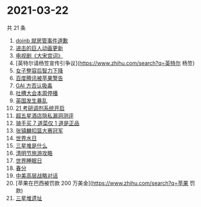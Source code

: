 # 2021-03-22

共 21 条

<!-- BEGIN -->
<!-- 最后更新时间 Mon Mar 22 2021 23:09:22 GMT+0800 (China Standard Time) -->

1. [doinb 就房管事件道歉](https://www.zhihu.com/search?q=doinb)
2. [进击的巨人动画更新](https://www.zhihu.com/search?q=进击的巨人)
3. [电视剧《大宋宫词》](https://www.zhihu.com/search?q=大宋宫词)
4. [英特尔请杨笠宣传引争议](https://www.zhihu.com/search?q=英特尔 杨笠)
5. [女子整容后智力下降](https://www.zhihu.com/search?q=整容)
6. [百度腾讯被苹果警告](https://www.zhihu.com/search?q=苹果)
7. [GAI 方否认吸毒](https://www.zhihu.com/search?q=GAI)
8. [吐槽大会本周停播](https://www.zhihu.com/search?q=吐槽大会停播)
9. [英国发生暴乱](https://www.zhihu.com/search?q=英国暴乱)
10. [21 考研调剂系统开启](https://www.zhihu.com/search?q=考研调剂)
11. [超五星酒店隐私漏洞测评](https://www.zhihu.com/search?q=酒店)
12. [骑手买 7 道菜仅 1 道是正品](https://www.zhihu.com/search?q=武汉骑手)
13. [张镇麟扣篮大赛冠军](https://www.zhihu.com/search?q=扣篮大赛)
14. [世界水日](https://www.zhihu.com/search?q=世界水日)
15. [三星堆是什么](https://www.zhihu.com/search?q=三星堆未解之谜)
16. [清明节旅游攻略](https://www.zhihu.com/search?q=清明节适合去哪里旅游)
17. [世界睡眠日](https://www.zhihu.com/search?q=世界睡眠日)
18. [春分](https://www.zhihu.com/search?q=春分)
19. [中美高层战略对话](https://www.zhihu.com/search?q=中美对话)
20. [苹果在巴西被罚款 200 万美金](https://www.zhihu.com/search?q=苹果 罚款)
21. [三星堆遗址](https://www.zhihu.com/search?q=三星堆新发现)

<!-- END -->

